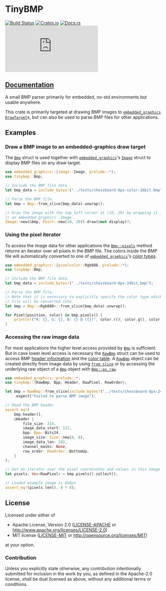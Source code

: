 # TinyBMP

[![Build Status](https://circleci.com/gh/embedded-graphics/tinybmp/tree/master.svg?style=shield)](https://circleci.com/gh/embedded-graphics/tinybmp/tree/master)
[![Crates.io](https://img.shields.io/crates/v/tinybmp.svg)](https://crates.io/crates/tinybmp)
[![Docs.rs](https://docs.rs/tinybmp/badge.svg)](https://docs.rs/tinybmp)
[![embedded-graphics on Matrix](https://img.shields.io/matrix/rust-embedded-graphics:matrix.org)](https://matrix.to/#/#rust-embedded-graphics:matrix.org)

## [Documentation](https://docs.rs/tinybmp)

A small BMP parser primarily for embedded, no-std environments but usable anywhere.

This crate is primarily targeted at drawing BMP images to [`embedded_graphics`]
[`DrawTarget`]s, but can also be used to parse BMP
files for other applications.

## Examples

### Draw a BMP image to an embedded-graphics draw target

The [`Bmp`] struct is used together with [`embedded_graphics`]'s [`Image`] struct to display
BMP files on any draw target.

```rust
use embedded_graphics::{image::Image, prelude::*};
use tinybmp::Bmp;

// Include the BMP file data.
let bmp_data = include_bytes!("../tests/chessboard-8px-color-16bit.bmp");

// Parse the BMP file.
let bmp = Bmp::from_slice(bmp_data).unwrap();

// Draw the image with the top left corner at (10, 20) by wrapping it in
// an embedded-graphics `Image`.
Image::new(&bmp, Point::new(10, 20)).draw(&mut display)?;
```

### Using the pixel iterator

To access the image data for other applications the [`Bmp::pixels`] method returns an iterator
over all pixels in the BMP file. The colors inside the BMP file will automatically converted
to one of  [`embedded_graphics`]'s [color types].

```rust
use embedded_graphics::{pixelcolor::Rgb888, prelude::*};
use tinybmp::Bmp;

// Include the BMP file data.
let bmp_data = include_bytes!("../tests/chessboard-8px-24bit.bmp");

// Parse the BMP file.
// Note that it is necessary to explicitly specify the color type which the colors in the BMP
// file will be converted into.
let bmp = Bmp::<Rgb888>::from_slice(bmp_data).unwrap();

for Pixel(position, color) in bmp.pixels() {
    println!("R: {}, G: {}, B: {} @ ({})", color.r(), color.g(), color.b(), position);
}
```

### Accessing the raw image data

For most applications the higher level access provided by [`Bmp`] is sufficient. But in case
lower level access is necessary the [`RawBmp`] struct can be used to access BMP [header
information] and the [color table]. A [`RawBmp`] object can be created directly from image data
by using [`from_slice`] or by accessing the  underlying raw object of a [`Bmp`] object with
[`Bmp::as_raw`].

```rust
use embedded_graphics::prelude::*;
use tinybmp::{RawBmp, Bpp, Header, RawPixel, RowOrder};

let bmp = RawBmp::from_slice(include_bytes!("../tests/chessboard-8px-24bit.bmp"))
    .expect("Failed to parse BMP image");

// Read the BMP header
assert_eq!(
    bmp.header(),
    &Header {
        file_size: 314,
        image_data_start: 122,
        bpp: Bpp::Bits24,
        image_size: Size::new(8, 8),
        image_data_len: 192,
        channel_masks: None,
        row_order: RowOrder::BottomUp,
    }
);

// Get an iterator over the pixel coordinates and values in this image and load into a vec
let pixels: Vec<RawPixel> = bmp.pixels().collect();

// Loaded example image is 8x8px
assert_eq!(pixels.len(), 8 * 8);
```

[`Bmp`]: https://docs.rs/tinybmp/latest/tinybmp/struct.Bmp.html
[`Bmp::pixels`]: https://docs.rs/tinybmp/latest/tinybmp/struct.Bmp.html#method.pixels
[`Bmp::as_raw`]: https://docs.rs/tinybmp/latest/tinybmp/struct.Bmp.html#method.as_raw
[`RawBmp`]: https://docs.rs/tinybmp/latest/tinybmp/struct.RawBmp.html
[header information]: https://docs.rs/tinybmp/latest/tinybmp/struct.RawBmp.html#method.header
[color table]: https://docs.rs/tinybmp/latest/tinybmp/struct.RawBmp.html#method.color_table
[`from_slice`]: https://docs.rs/tinybmp/latest/tinybmp/struct.RawBmp.html#method.from_slice

[`embedded_graphics`]: https://docs.rs/embedded_graphics
[color types]: https://docs.rs/embedded-graphics/latest/embedded_graphics/pixelcolor/index.html#structs
[`DrawTarget`]: https://docs.rs/embedded-graphics/latest/embedded_graphics/draw_target/trait.DrawTarget.html
[`Image`]: https://docs.rs/embedded-graphics/latest/embedded_graphics/image/struct.Image.html

[color types]: embedded_graphics::pixelcolor#structs

## License

Licensed under either of

- Apache License, Version 2.0 ([LICENSE-APACHE](LICENSE-APACHE) or http://www.apache.org/licenses/LICENSE-2.0)
- MIT license ([LICENSE-MIT](LICENSE-MIT) or http://opensource.org/licenses/MIT)

at your option.

### Contribution

Unless you explicitly state otherwise, any contribution intentionally submitted for inclusion in the
work by you, as defined in the Apache-2.0 license, shall be dual licensed as above, without any
additional terms or conditions.
